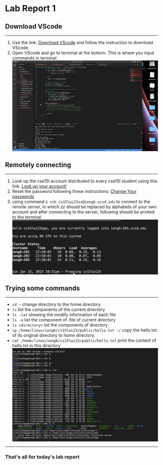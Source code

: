 # Lab Report 1

## Download VScode
---
1. Use the link: [Download VScode](https://code.visualstudio.com/) and follow the instruction to download VScode.
2. Open VScode and go to terminal at the bottom. This is where you input commands in terminal
![Image](VScode.png)

## Remotely connecting
---
1. Look up the cse15l account distributed to every cse15l student using this link: [Look up your account!](https://sdacs.ucsd.edu/~icc/index.php)
2. Reset the password following these instructions: [Change Your passwords](https://docs.google.com/document/d/1hs7CyQeh-MdUfM9uv99i8tqfneos6Y8bDU0uhn1wqho/edit)
3. using command `$ ssh cs15lwi23zz@ieng6.ucsd.edu` to connect to the remote server, in which *zz* should be replaced by alphabets of your own account and after connecting to the server, following should be printed to the terminal
![Image](remote.png)

## Trying some commands
---
* `cd ~` change directory to the home directory
* `ls` list the components of the current directory
* `ls -lat` showing the modify information of each file
* `ls -a` list the component of .file of current directory
* `ls <directory>` list the components of directory
* `cp /home/linux/ieng6/cs15lwi23/public/hello.txt ~/` copy the hello.txt of its original directory to home directory.
* `cat /home/linux/ieng6/cs15lwi23/public/hello.txt` print the content of hello.txt in this directory
![Image](commands.png)
---
### That's all for today's lab report


